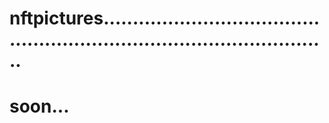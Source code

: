 # nftpictures............................................................................................
# soon...
